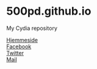 # 500pd.github.io
My Cydia repository


[Hjemmeside](https://500pd.github.io)  
[Facebook](https://facebook.com/paadyhr)  
[Twitter](https://twitter.com/paadyhr)  
[Mail](mailto:paadyhr@gmail.com?subject=Feedback)
